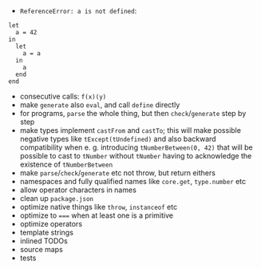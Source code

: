 - `ReferenceError: a is not defined`:
```
let
  a = 42
in
  let
    a = a
  in
    a
  end
end
```
- consecutive calls: `f(x)(y)`
- make `generate` also `eval`, and call `define` directly
- for programs, `parse` the whole thing, but then `check`/`generate` step by step
- make types implement `castFrom` and `castTo`; this will make possible negative types like `tExcept(tUndefined)` and also backward compatibility when e. g. introducing `tNumberBetween(0, 42)` that will be possible to cast to `tNumber` without `tNumber` having to acknowledge the existence of `tNumberBetween`
- make `parse`/`check`/`generate` etc not throw, but return eithers
- namespaces and fully qualified names like `core.get`, `type.number` etc
- allow operator characters in names
- clean up `package.json`
- optimize native things like `throw`, `instanceof` etc
- optimize to `===` when at least one is a primitive
- optimize operators
- template strings
- inlined TODOs
- source maps
- tests
